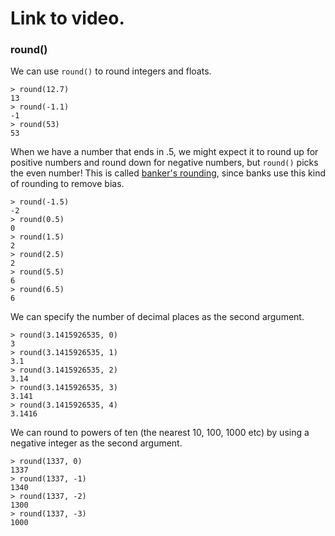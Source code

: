 # Link to video.
### round()

We can use `round()` to round integers and floats.

```
> round(12.7)
13
> round(-1.1)
-1
> round(53)
53
```

When we have a number that ends in .5, we might expect it to round up for positive numbers and round down for negative numbers, but `round()` picks the even number! This is called [banker's rounding](https://rounding.to/understanding-the-bankers-rounding/), since banks use this kind of rounding to remove bias.

```
> round(-1.5)
-2
> round(0.5)
0
> round(1.5)
2
> round(2.5)
2
> round(5.5)
6
> round(6.5)
6
```

We can specify the number of decimal places as the second argument.

```
> round(3.1415926535, 0)
3
> round(3.1415926535, 1)
3.1
> round(3.1415926535, 2)
3.14
> round(3.1415926535, 3)
3.141
> round(3.1415926535, 4)
3.1416
```

We can round to powers of ten (the nearest 10, 100, 1000 etc) by using a negative integer as the second argument.

```
> round(1337, 0)
1337
> round(1337, -1)
1340
> round(1337, -2)
1300
> round(1337, -3)
1000
```
